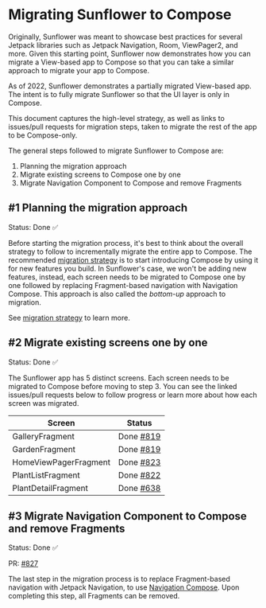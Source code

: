 # Migrating Sunflower to Compose

Originally, Sunflower was meant to showcase best practices for several Jetpack libraries such as Jetpack Navigation, Room, ViewPager2, and more. Given this starting point, Sunflower now demonstrates how you can migrate a View-based app to Compose so that you can take a similar approach to migrate your app to Compose.

As of 2022, Sunflower demonstrates a partially migrated View-based app. The intent is to fully migrate Sunflower so that the UI layer is only in Compose.

This document captures the high-level strategy, as well as links to issues/pull requests for migration steps, taken to migrate the rest of the app to be Compose-only.

The general steps followed to migrate Sunflower to Compose are:

1. Planning the migration approach
2. Migrate existing screens to Compose one by one
3. Migrate Navigation Component to Compose and remove Fragments

## #1 Planning the migration approach

Status: Done ✅

Before starting the migration process, it's best to think about the overall strategy to follow to incrementally migrate the entire app to Compose. The recommended [migration strategy](https://developer.android.com/jetpack/compose/interop/migration-strategy) is to start introducing Compose by using it for new features you build. In Sunflower's case, we won't be adding new features, instead, each screen needs to be migrated to Compose one by one followed by replacing Fragment-based navigation with Navigation Compose. This approach is also called the *bottom-up* approach to migration.

See [migration strategy](https://developer.android.com/jetpack/compose/interop/migration-strategy) to learn more.

## #2 Migrate existing screens one by one

Status: Done ✅

The Sunflower app has 5 distinct screens. Each screen needs to be migrated to Compose before moving to step 3. You can see the linked issues/pull requests below to follow progress or learn more about how each screen was migrated. 

| Screen                | Status                                                     |
|-----------------------|------------------------------------------------------------|
| GalleryFragment       | Done [#819](https://github.com/android/sunflower/pull/819) |
| GardenFragment        | Done [#819](https://github.com/android/sunflower/pull/819) |
| HomeViewPagerFragment | Done [#823](https://github.com/android/sunflower/pull/823) |
| PlantListFragment     | Done [#822](https://github.com/android/sunflower/pull/822) |
| PlantDetailFragment   | Done [#638](https://github.com/android/sunflower/pull/638) |
   
## #3 Migrate Navigation Component to Compose and remove Fragments

Status: Done ✅

PR: [#827](https://github.com/android/sunflower/pull/827)

The last step in the migration process is to replace Fragment-based navigation with Jetpack Navigation, to use [Navigation Compose](https://developer.android.com/jetpack/compose/navigation).
Upon completing this step, all Fragments can be removed.